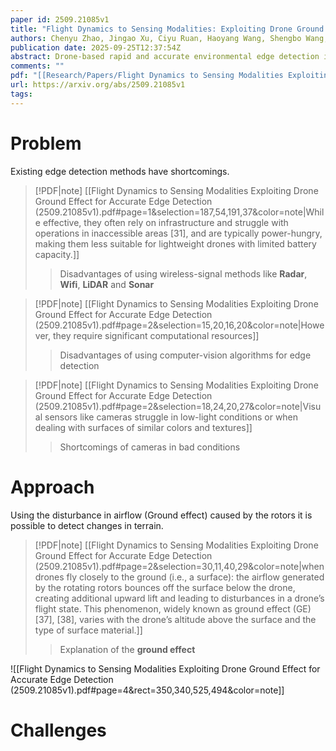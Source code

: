 ```yaml
---
paper id: 2509.21085v1
title: "Flight Dynamics to Sensing Modalities: Exploiting Drone Ground Effect for Accurate Edge Detection"
authors: Chenyu Zhao, Jingao Xu, Ciyu Ruan, Haoyang Wang, Shengbo Wang, Jiaqi Li, Jirong Zha, Weijie Hong, Zheng Yang, Yunhao Liu, Xiao-Ping Zhang, Xinlei Chen
publication date: 2025-09-25T12:37:54Z
abstract: Drone-based rapid and accurate environmental edge detection is highly advantageous for tasks such as disaster relief and autonomous navigation. Current methods, using radars or cameras, raise deployment costs and burden lightweight drones with high computational demands. In this paper, we propose AirTouch, a system that transforms the ground effect from a stability 'foe' in traditional flight control views, into a 'friend' for accurate and efficient edge detection. Our key insight is that analyzing drone basic attitude sensor readings and flight commands allows us to detect ground effect changes. Such changes typically indicate the drone flying over a boundary of two materials, making this information valuable for edge detection. We approach this insight through theoretical analysis, algorithm design, and implementation, fully leveraging the ground effect as a new sensing modality without compromising drone flight stability, thereby achieving accurate and efficient scene edge detection. We also compare this new sensing modality with vision-based methods to clarify its exclusive advantages in resource efficiency and detection capability. Extensive evaluations demonstrate that our system achieves a high detection accuracy with mean detection distance errors of 0.051m, outperforming the baseline method performance by 86%. With such detection performance, our system requires only 43 mW power consumption, contributing to this new sensing modality for low-cost and highly efficient edge detection.
comments: ""
pdf: "[[Research/Papers/Flight Dynamics to Sensing Modalities Exploiting Drone Ground Effect for Accurate Edge Detection (2509.21085v1).pdf]]"
url: https://arxiv.org/abs/2509.21085v1
tags:
---
```

# Problem 
Existing edge detection methods have shortcomings. 

> [!PDF|note] [[Flight Dynamics to Sensing Modalities Exploiting Drone Ground Effect for Accurate Edge Detection (2509.21085v1).pdf#page=1&selection=187,54,191,37&color=note|While effective, they often rely on infrastructure and struggle with operations in inaccessible areas [31], and are typically power-hungry, making them less suitable for lightweight drones with limited battery capacity.]]
> > Disadvantages of using wireless-signal methods like **Radar**, **Wifi**, **LiDAR** and **Sonar** 

> [!PDF|note] [[Flight Dynamics to Sensing Modalities Exploiting Drone Ground Effect for Accurate Edge Detection (2509.21085v1).pdf#page=2&selection=15,20,16,20&color=note|However, they require significant computational resources]]
> > Disadvantages of using computer-vision algorithms for edge detection
> 

> [!PDF|note] [[Flight Dynamics to Sensing Modalities Exploiting Drone Ground Effect for Accurate Edge Detection (2509.21085v1).pdf#page=2&selection=18,24,20,27&color=note|Visual sensors like cameras struggle in low-light conditions or when dealing with surfaces of similar colors and textures]]
> > Shortcomings of cameras in bad conditions
> 


# Approach

Using the disturbance in airflow (Ground effect) caused by the rotors it is possible to detect changes in terrain. 

> [!PDF|note] [[Flight Dynamics to Sensing Modalities Exploiting Drone Ground Effect for Accurate Edge Detection (2509.21085v1).pdf#page=2&selection=30,11,40,29&color=note|when drones fly closely to the ground (i.e., a surface): the airflow generated by the rotating rotors bounces off the surface below the drone, creating additional upward lift and leading to disturbances in a drone’s flight state. This phenomenon, widely known as ground effect (GE) [37], [38], varies with the drone’s altitude above the surface and the type of surface material.]]
> > Explanation of the **ground effect**
> 

![[Flight Dynamics to Sensing Modalities Exploiting Drone Ground Effect for Accurate Edge Detection (2509.21085v1).pdf#page=4&rect=350,340,525,494&color=note]]

# Challenges 
